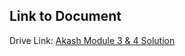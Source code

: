 ## Link to Document  

Drive Link: [Akash Module 3 & 4 Solution](https://drive.google.com/file/d/1NGx73oOCEqO396wxRv7D2lZdrWmKjXoK/view?usp=drive_link)
